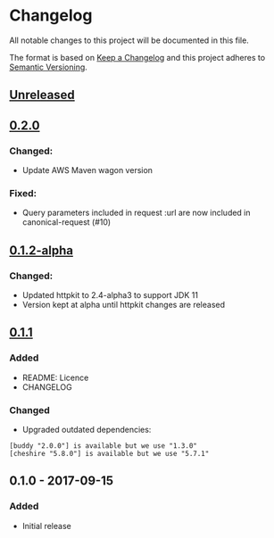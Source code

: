 # Changelog
All notable changes to this project will be documented in this file.

The format is based on [Keep a Changelog](http://keepachangelog.com/en/1.0.0/)
and this project adheres to [Semantic Versioning](http://semver.org/spec/v2.0.0.html).

## [Unreleased]

## [0.2.0]
### Changed:
- Update AWS Maven wagon version
### Fixed:
- Query parameters included in request :url are now included in canonical-request (#10)

## [0.1.2-alpha]
### Changed:
- Updated httpkit to 2.4-alpha3 to support JDK 11
- Version kept at alpha until httpkit changes are released

## [0.1.1]
### Added
- README: Licence
- CHANGELOG

### Changed
- Upgraded outdated dependencies:
```
[buddy "2.0.0"] is available but we use "1.3.0"
[cheshire "5.8.0"] is available but we use "5.7.1"
```

## 0.1.0 - 2017-09-15 
### Added
- Initial release

[Unreleased]: https://github.com/Yleisradio/http-kit-aws4/compare/v0.1.1...HEAD
[0.2.0]: https://github.com/Yleisradio/http-kit-aws4/compare/v0.1.2-alpha...v0.2.0
[0.1.2-alpha]: https://github.com/Yleisradio/http-kit-aws4/compare/v0.1.1...v0.1.2-alpha
[0.1.1]: https://github.com/Yleisradio/http-kit-aws4/compare/v0.1.0...v0.1.1
